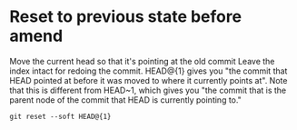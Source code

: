# Reset to previous state before amend

Move the current head so that it's pointing at the old commit
Leave the index intact for redoing the commit.
HEAD@{1} gives you "the commit that HEAD pointed at before 
it was moved to where it currently points at". Note that this is
different from HEAD~1, which gives you "the commit that is the
parent node of the commit that HEAD is currently pointing to."

```
git reset --soft HEAD@{1}
```
